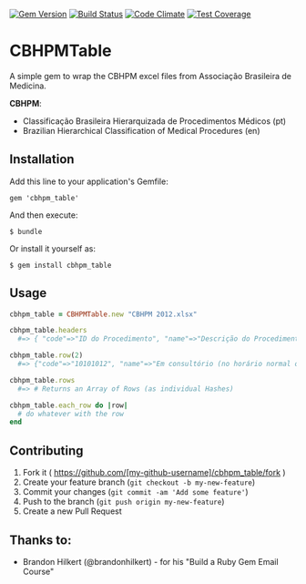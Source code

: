 [![Gem Version](https://badge.fury.io/rb/cbhpm_table.svg)](http://badge.fury.io/rb/cbhpm_table)
[![Build Status](https://travis-ci.org/abinoam/cbhpm_table.svg?branch=master)](https://travis-ci.org/abinoam/cbhpm_table)
[![Code Climate](https://codeclimate.com/github/abinoam/cbhpm_table/badges/gpa.svg)](https://codeclimate.com/github/abinoam/cbhpm_table)
[![Test Coverage](https://codeclimate.com/github/abinoam/cbhpm_table/badges/coverage.svg)](https://codeclimate.com/github/abinoam/cbhpm_table/coverage)

# CBHPMTable

A simple gem to wrap the CBHPM excel files from Associação Brasileira de Medicina.

**CBHPM**:

* Classificação Brasileira Hierarquizada de Procedimentos Médicos (pt)
* Brazilian Hierarchical Classification of Medical Procedures (en)

## Installation

Add this line to your application's Gemfile:

    gem 'cbhpm_table'

And then execute:

    $ bundle

Or install it yourself as:

    $ gem install cbhpm_table

## Usage

```ruby
cbhpm_table = CBHPMTable.new "CBHPM 2012.xlsx"

cbhpm_table.headers
  #=> { "code"=>"ID do Procedimento", "name"=>"Descrição do Procedimento", "cir_size"=>nil, "uco"=>"Custo Operac.", "aux_qty"=>"Nº de Aux.", "an_size"=>"Porte Anestés."}

cbhpm_table.row(2)
  #=> {"code"=>"10101012", "name"=>"Em consultório (no horário normal ou preestabelecido)", "cir_size"=>"2B", "uco"=>nil, "aux_qty"=>nil, "an_size"=>nil})}

cbhpm_table.rows
  #=> # Returns an Array of Rows (as individual Hashes)

cbhpm_table.each_row do |row|
  # do whatever with the row
end
```

## Contributing

1. Fork it ( https://github.com/[my-github-username]/cbhpm_table/fork )
2. Create your feature branch (`git checkout -b my-new-feature`)
3. Commit your changes (`git commit -am 'Add some feature'`)
4. Push to the branch (`git push origin my-new-feature`)
5. Create a new Pull Request

## Thanks to:

* Brandon Hilkert (@brandonhilkert) - for his "Build a Ruby Gem Email Course"
